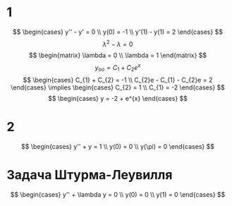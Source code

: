 # 1
$$
\begin{cases}
y'' - y' = 0 \\
y(0) = -1 \\
y'(1) - y(1) = 2
\end{cases}
$$
$$
\lambda^{2} - \lambda = 0
$$
$$
\begin{matrix}
\lambda = 0 \\
\lambda = 1
\end{matrix}
$$
$$
y_{oo} = C_{1} + C_{2}e^{x}
$$
$$
\begin{cases}
C_{1} + C_{2} = -1 \\
C_{2}e - C_{1} - C_{2}e = 2
\end{cases} \implies \begin{cases}
C_{2} = 1 \\
C_{1} = -2
\end{cases}
$$$$
\begin{cases}
y = -2 + e^{x}
\end{cases}
$$
# 2
$$
\begin{cases}
y'' + y = 1 \\
y(0) = 0 \\
y(\pi) = 0
\end{cases}
$$
# Задача Штурма-Леувилля
$$
\begin{cases}
y'' + \lambda y = 0 \\
y(0) = 0 \\
y(1) = 0
\end{cases}
$$